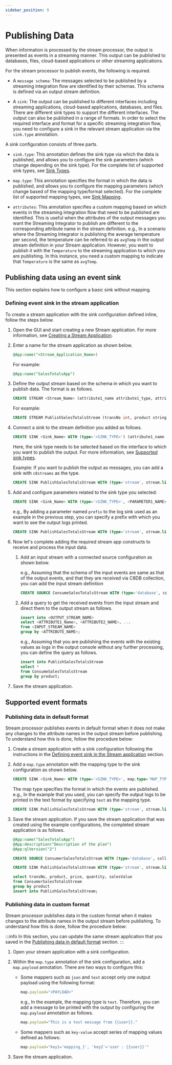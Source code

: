 ```yaml
---
sidebar_position: 9
---
```


# Publishing Data

When information is processed by the stream processor, the output is presented as events in a streaming manner. This output can be published to databases, files, cloud-based applications or other streaming applications.

For the stream processor to publish events, the following is required.

* A `message schema`: The messages selected to be published by a streaming integration flow are identified by their 
schemas. This schema is defined via an output stream definition. 

* A `sink`: The output can be published to different interfaces including streaming applications, cloud-based applications, databases, and files. There are different sink types to support the different interfaces. The output can also be published in a range of formats. In order to select the required interface and format for a specific streaming integration flow, you need to configure a sink in the relevant stream application via the `sink.type` annotation.
 
A sink configuration consists of three parts.
 
   + `sink.type`: This annotation defines the sink type via which the data is published, and allows you to configure the sink parameters (which change depending on the sink type). For the complete list of supported sink types, see [Sink Types](../sink/sink-types/index.md).
   
   + `map.type`: This annotation specifies the format in which the data is published, and allows you to configure the mapping parameters (which change based of the mapping type/format selected). For the complete list of supported mapping types, see [Sink Mapping](../sink/sink-mapping/index.md).
   
   + `attributes`: This annotation specifies a custom mapping based on which events in the streaming integration flow that need to be published are identified. This is useful when the attributes of the output messages you want the Streaming Integrator to publish are different to the corresponding attribute name in the stream definition. e.g., In a scenario where the Streaming Integrator is publishing the average temperature per second, the temperature can be referred to as  `avgTemp` in the output stream definition in your Stream application. However, you want to publish it with the `Temperature` to the streaming application to which you are publishing. In this instance, you need a custom mapping to indicate that `Temperature` is the same as `avgTemp`.
   

## Publishing data using an event sink

This section explains how to configure a basic sink without mapping. 

### Defining event sink in the stream application

To create a stream application with the sink configuration defined inline, follow the steps below.

1. Open the GUI and start creating a new Stream application. For more information, see [Creating a Stream Application](create-stream-worker.md).

2. Enter a name for the stream application as shown below.
    ```sql
    @App:name("<Stream_Application_Name>)
    ```

    For example:

    ```sql
    @App:name("SalesTotalsApp")
    ```
   
3. Define the output stream based on the schema in which you want to publish data. The format is as follows.
    ```sql
    CREATE STREAM <Stream_Name> (attribute1_name attribute1_type, attribute2_name attribute2_type, ...);
    ```

    For example:

    ```sql
    CREATE STREAM PublishSalesTotalsStream (transNo int, product string, price int, quantity int, salesValue long);
    ```
   
4. Connect a sink to the stream definition you added as follows.
    ```sql
	CREATE SINK <Sink_Name> WITH (type='<SINK_TYPE>') (attribute1_name attribute1_type, attribute2_name attribute2_type, ...);
    ```
    
    Here, the sink type needs to be selected based on the interface to which you want to publish the output. For more information, see [Supported sink types](#supported-event-sink-types). <br/>
    
    Example: If you want to publish the output as messages, you can add a sink with `c8streams` as the type.
    ```sql
	CREATE SINK PublishSalesTotalsStream WITH (type='stream', stream.list="PublishSalesTotalsStream") (transNo int, product string, price int, quantity int, salesValue long);
    ```
    
5. Add and configure parameters related to the sink type you selected:

    ```sql
	CREATE SINK <Sink_Name> WITH (type='<SINK_TYPE>', <PARAMETER1_NAME>='<PARAMETER1_VALUE>', ...) (attribute1_name attribute1_type, attribute2_name attribute2_type, ...);
    ```
    
    e.g., By adding a parameter named `prefix` to the log sink used as an example in the previous step, you can specify a prefix with which you want to see the output logs printed.

    ```sql
	CREATE SINK PublishSalesTotalsStream WITH (type='stream', stream.list='Sales Totals') (transNo int, product string, price int, quantity int, salesValue long);
    ```
    
6. Now let's complete adding the required stream app constructs to receive and process the input data.

    1. Add an input stream with a connected source configuration as shown below.

        e.g., Assuming that the schema of the input events are same as that of the output events, and that they are received via C8DB collection, you can add the input stream definition
        ```sql
		CREATE SOURCE ConsumeSalesTotalsStream WITH (type='database', collection='SweetProductionEP') (transNo int, product string, price int, quantity int, salesValue long);
        ```
       
    2. Add a query to get the received events from the input stream and direct them to the output stream as follows.
        ```sql
        insert into <OUTPUT_STREAM_NAME>
        select <ATTRIBUTE1_Name>, <ATTRIBUTE2_NAME>, ... 
        from <INPUT_STREAM_NAME>
        group by <ATTRIBUTE_NAME>;
        ```
        e.g., Assuming that you are publishing the events with the existing values as logs in the output console without any further processing, you can define the query as follows.
        
        ```sql
        insert into PublishSalesTotalsStream
        select *
        from ConsumeSalesTotalsStream
        group by product;
        ``` 
   
7. Save the stream application.


## Supported event formats

### Publishing data in default format

Stream processor publishes events in default format when it does not make any changes to the attribute names in the output stream before publishing. To understand how this is done, follow the procedure below:

1. Create a stream application with a sink configuration following the instructions in the [Defining event sink in the Stream application](#defining-event-sink-in-the-stream-application) section.

2. Add a `map.type` annotation with the mapping type to the sink configuration as shown below.

    ```sql
	CREATE SINK <Sink_Name> WITH (type='<SINK_TYPE>', map.type='MAP_TYPE') (attribute1_name attribute1_type, attribute2_name attribute2_type, ...);
    ```
    
    The map type specifies the format in which the events are published. e.g., In the example that you used, you can 
    specify the output logs to be printed in the text format by specifying `text` as the mapping type.
    
    ```sql
	CREATE SINK PublishSalesTotalsStream WITH (type='stream', stream.list='Sales Totals', map.type=text) (transNo int, product string, price int, quantity int, salesValue long);
    ```
    
3. Save the stream application. If you save the stream application that was created using the example configurations, 
the completed stream application is as follows.

    ```sql
    @App:name("SalesTotalsApp")
    @App:description("Description of the plan")
    @App:qlVersion("2")
    
	CREATE SOURCE ConsumerSalesTotalsStream WITH (type='database', collection.name='SalesTotalsEP', map.type='json') (transNo int, product string, price int, quantity int, salesValue long);
    
	CREATE SINK PublishSalesTotalsStream WITH (type='stream', stream.list='Sales Totals', map.type=text) (transNo int, product string, price int, quantity int, salesValue long);
    
    select transNo, product, price, quantity, salesValue
    from ConsumerSalesTotalsStream
    group by product
    insert into PublishSalesTotalsStream;
    ```

### Publishing data in custom format

Stream processor publishes data in the custom format when it makes changes to the attribute names in the output stream before publishing. To understand how this is done, follow the procedure below:

:::info
In this section, you can update the same stream application that you saved in the [Publishing data in default format](#publishing-a-message-in-default-format) section.
:::    
1. Open your stream application with a sink configuration.

2. Within the `map.type` annotation of the sink configuration, add a `map.payload` annotation. There are two ways to configure this:

    * Some mappers such as `json` and `text` accept only one output payload using the following format: 
        ```js
        map.payload="<PAYLOAD>"
        ```
        
        e.g., In the example, the mapping type is `text`. Therefore, you can add a message to be printed with the output by configuring the `map.payload` annotation as follows.
     
        ```js
       map.payload="This is a test message from {{user}}."
        ```
     
    * Some mappers such as `key-value` accept series of mapping values defined as follows: 
        ```js
        map.payload="key1='mapping_1', 'key2'='user : {{user}}'"
        ```
        
3. Save the stream application.
